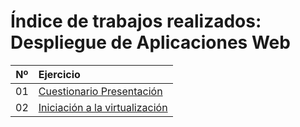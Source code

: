 # Índice de trabajos realizados: Despliegue de Aplicaciones Web

| Nº  | Ejercicio | 
| ------- |:-------------|
| 01      | [Cuestionario Presentación](https://github.com/AroaRamos/Portfolio_DAW/blob/main/UD2%3A%20Introducci%C3%B3n%20a%20las%20Aplicaciones%20Web/Ejercicios_UD2/CuestionarioPresentacionAroaRamos.pdf) |
| 02      |  [Iniciación a la virtualización]()   |
